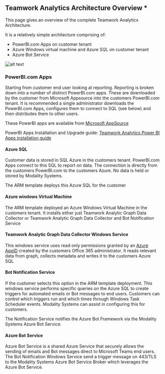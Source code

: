 ## Teamwork Analytics Architecture Overview *

This page gives an overview of the complete Teamwork Analytics Architecture.

It is a relatively simple architecture comprising of:

- PowerBI.com Apps on customer tenant
- Azure Windows virtual machine and Azure SQL on customer tenant
- Azure Bot Service


![alt text](images/twa-architecture.png "Modality Teamwork Analytics Architecture")

### PowerBI.com Apps

Starting from customer end user looking at reporting. Reporting is broken down into a number of distinct PowerBI.com apps. These are downloaded by the customer from Microsoft Appsource into the customers PowerBI.com tenant. It is recommended a single administrator downloads the PowerBI.com Apps, configures them to connect to SQL (see below) and then distributes them to other users.

These PowerBI apps are available from [Microsoft AppSource](https://modalitysoftware.com/twa)

PowerBI Apps Installation and Upgrade guide: [Teamwork Analytics Power BI Apps installation guide](/PowerBIAppsAdminInstallGuide.md)


#### Azure SQL

Customer data is stored in SQL Azure in the customers tenant. PowerBI.com Apps connect to this SQL to report on data. The connection is directly from the customers PowerBI.com to the customers Azure. No data is held or stored by Modality Systems.

The ARM template deploys this Azure SQL for the customer

#### Azure windows Virtual Machine

The ARM template deployed an Azure Windows Virtual Machine in the customers tenant. It installs either just Teamwork Analytic Graph Data Collector or Teamwork Analytic Graph Data Collector and Bot Notification Service

#### Teamwork Analytic Graph Data Collector Windows Service

This windows service uses read only permissions granted by an [Azure AppID](/twa/registerapplication.md) created by the customers Office 365 administrator. It reads relevant data from graph, collects metadata and writes it to the customers Azure SQL

#### Bot Notification Service

If the customer selects this option in the ARM template deployment. This windows service performs specific queries on the Azure SQL to create triggers for automated emails or Bot messages to end users. Customers can control which triggers run and which times through Windows Task Scheduler events. Modality Systems can assist in configuring this for customers.

The Notification Service notifies the Azure Bot Framework via the Modality Systems Azure Bot Service.

#### Azure Bot Service

Azure Bot Service is a shared Azure Service that securely allows the sending of emails and Bot messages direct to Microsoft Teams end users. The Bot Notification Windows Service send a trigger message on 443/TLS to the Modality Systems Azure Bot Service Broker which leverages the Azure Bot Service.
